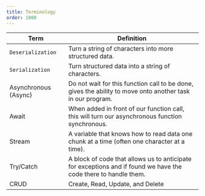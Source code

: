 ```yaml
---
title: Terminology
order: 1000
---
```


| Term                 | Definition                                                                                                      |
| -------------------- | --------------------------------------------------------------------------------------------------------------- |
| `Deserialization`    | Turn a string of characters into more structured data.                                                          |
| `Serialization`      | Turn structured data into a string of characters.                                                               |
| Asynchronous (Async) | Do not wait for this function call to be done, gives the ability to move onto another task in our program.      |
| Await                | When added in front of our function call, this will turn our asynchronous function synchronous.                 |
| Stream               | A variable that knows how to read data one chunk at a time (often one character at a time).                     |
| Try/Catch            | A block of code that allows us to anticipate for exceptions and if found we have the code there to handle them. |
| CRUD                 | Create, Read, Update, and Delete                                                                                |
